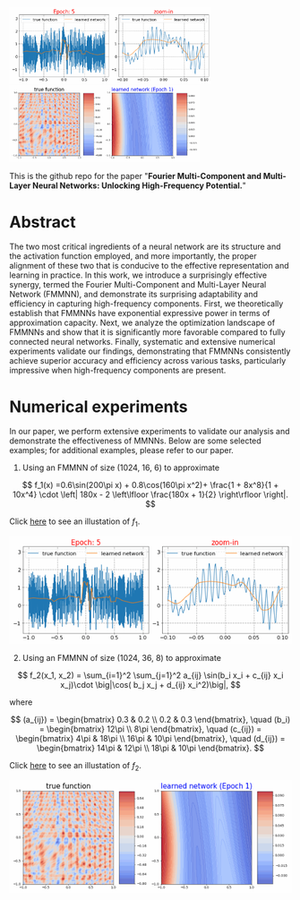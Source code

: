 <img src="./figures/LearningDynamics1D1.gif" alt="Learning Dynamics Eg 1D"  width="360" />  &nbsp;&nbsp;&nbsp;&nbsp; &emsp; &emsp;&emsp;&emsp; <img src="./figures/LearningDynamics2D1.gif" alt="Learning Dynamics Eg 2D"  width="340" />


This is the github repo for the paper "**Fourier Multi-Component and Multi-Layer Neural Networks: Unlocking High-Frequency Potential.**"

# Abstract

The two most critical ingredients of a neural network are its structure and the activation function employed, and more importantly, the proper alignment of these two that is conducive to the effective representation and learning in practice.
In this work, we introduce a surprisingly effective synergy, termed the Fourier Multi-Component and Multi-Layer Neural Network (FMMNN), and demonstrate its surprising adaptability and efficiency in capturing high-frequency components. 
First, we theoretically establish that FMMNNs have exponential expressive power in terms of approximation capacity.  Next, we analyze the optimization landscape of FMMNNs and show that it is significantly more favorable compared to fully connected neural networks. Finally, systematic and extensive numerical experiments validate our findings, demonstrating that FMMNNs consistently achieve superior accuracy and efficiency across various tasks, particularly impressive when high-frequency components are present.


# Numerical experiments

In our paper, we perform extensive experiments to validate our analysis and demonstrate the effectiveness of MMNNs. Below are some selected examples; for additional examples, please refer to our paper.

1. Using an FMMNN of size (1024, 16, 6) to approximate

$$
f_1(x) =0.6\sin(200\pi x) + 0.8\cos(160\pi x^2)+ \frac{1 + 8x^8}{1 + 10x^4} \cdot \left| 180x - 2 \left\lfloor \frac{180x + 1}{2} \right\rfloor \right|.
$$

Click [here](https://shijunzhang.top/file/img/html/f1.html) to see an illustation of $f_1$.

<img src="./figures/LearningDynamics1D2.gif" alt="Learning Dynamics Eg 1D"  width="800" />

2. Using an FMMNN of size (1024, 36, 8) to approximate
   
$$
f_2(x_1, x_2) = \sum_{i=1}^2 \sum_{j=1}^2 a_{ij} \sin(b_i x_i +  c_{ij} x_i x_j)\cdot  \big|\cos( b_j x_j +  d_{ij} x_i^2)\big|,
$$


where  

$$
(a_{ij}) =
\begin{bmatrix} 
  0.3 & 0.2 \\ 
  0.2 & 0.3 
\end{bmatrix},
\quad
(b_i) =
\begin{bmatrix} 
  12\pi \\  
  8\pi 
\end{bmatrix},
\quad
(c_{ij}) =
\begin{bmatrix} 
  4\pi & 18\pi \\  
  16\pi & 10\pi 
\end{bmatrix},
\quad
(d_{ij}) =
\begin{bmatrix} 
  14\pi & 12\pi \\  
  18\pi & 10\pi 
\end{bmatrix}.
$$

Click [here](https://shijunzhang.top/file/img/html/f2.html) to see an illustation of $f_2$.


<img src="./figures/LearningDynamics2D2.gif" alt="Learning Dynamics Eg 2D"  width="800" />




